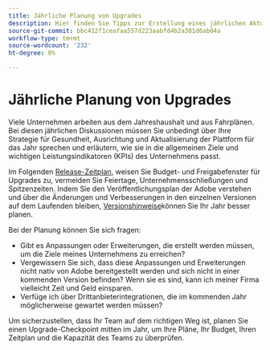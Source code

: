 ```yaml
---
title: Jährliche Planung von Upgrades
description: Hier finden Sie Tipps zur Erstellung eines jährlichen Aktualisierungsplans für Ihr Adobe Commerce- oder Magento Open Source-Projekt.
source-git-commit: bbc412f1ceafaa557d223aabfd4b2a381d6ab04a
workflow-type: tm+mt
source-wordcount: '232'
ht-degree: 0%

---
```



# Jährliche Planung von Upgrades

Viele Unternehmen arbeiten aus dem Jahreshaushalt und aus Fahrplänen. Bei diesen jährlichen Diskussionen müssen Sie unbedingt über Ihre Strategie für Gesundheit, Ausrichtung und Aktualisierung der Plattform für das Jahr sprechen und erläutern, wie sie in die allgemeinen Ziele und wichtigen Leistungsindikatoren (KPIs) des Unternehmens passt.

Im Folgenden [Release-Zeitplan](https://devdocs.magento.com/release/), weisen Sie Budget- und Freigabefenster für Upgrades zu, vermeiden Sie Feiertage, Unternehmensschließungen und Spitzenzeiten. Indem Sie den Veröffentlichungsplan der Adobe verstehen und über die Änderungen und Verbesserungen in den einzelnen Versionen auf dem Laufenden bleiben, [Versionshinweise](https://devdocs.magento.com/guides/v2.4/release-notes/bk-release-notes.html)können Sie Ihr Jahr besser planen.

Bei der Planung können Sie sich fragen:

- Gibt es Anpassungen oder Erweiterungen, die erstellt werden müssen, um die Ziele meines Unternehmens zu erreichen?
- Vergewissern Sie sich, dass diese Anpassungen und Erweiterungen nicht nativ von Adobe bereitgestellt werden und sich nicht in einer kommenden Version befinden? Wenn sie es sind, kann ich meiner Firma vielleicht Zeit und Geld einsparen.
- Verfüge ich über Drittanbieterintegrationen, die im kommenden Jahr möglicherweise gewartet werden müssen?

Um sicherzustellen, dass Ihr Team auf dem richtigen Weg ist, planen Sie einen Upgrade-Checkpoint mitten im Jahr, um Ihre Pläne, Ihr Budget, Ihren Zeitplan und die Kapazität des Teams zu überprüfen.

